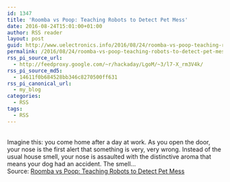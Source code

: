 ```yaml
---
id: 1347
title: 'Roomba vs Poop: Teaching Robots to Detect Pet Mess'
date: 2016-08-24T15:01:00+01:00
author: RSS reader
layout: post
guid: http://www.uelectronics.info/2016/08/24/roomba-vs-poop-teaching-robots-to-detect-pet-mess/
permalink: /2016/08/24/roomba-vs-poop-teaching-robots-to-detect-pet-mess/
rss_pi_source_url:
  - http://feedproxy.google.com/~r/hackaday/LgoM/~3/l7-X_rm3V4k/
rss_pi_source_md5:
  - 14611f0b684528bb346c8270500ff631
rss_pi_canonical_url:
  - my_blog
categories:
  - RSS
tags:
  - RSS
---
```

&#013;  
Imagine this: you come home after a day at work. As you open the door, your nose is the first alert that something is very, very wrong. Instead of the usual house smell, your nose is assaulted with the distinctive aroma that means your dog had an accident. The smell…&#013;  
Source: <a href="http://feedproxy.google.com/~r/hackaday/LgoM/~3/l7-X_rm3V4k/" target="_blank">Roomba vs Poop: Teaching Robots to Detect Pet Mess</a>